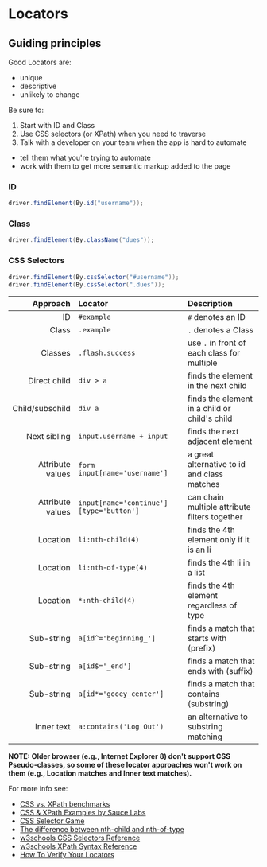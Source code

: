 # Locators

## Guiding principles

Good Locators are:

+ unique
+ descriptive
+ unlikely to change

Be sure to:

1. Start with ID and Class
2. Use CSS selectors (or XPath) when you need to traverse
3. Talk with a developer on your team when the app is hard to automate
  + tell them what you're trying to automate
  + work with them to get more semantic markup added to the page

### ID 

```java
driver.findElement(By.id("username"));
```


### Class

```java
driver.findElement(By.className("dues"));
```


### CSS Selectors

```java
driver.findElement(By.cssSelector("#username"));
driver.findElement(By.cssSelector(".dues"));
```

| Approach          | Locator                                  | Description                                   |
| -----------------:| :-------------                           | :--------------                               |
| ID                | `#example`                               | `#` denotes an ID                             |
| Class             | `.example`                               | `.` denotes a Class                           |
| Classes           | `.flash.success`                         | use `.` in front of each class for multiple   |
| Direct child      | `div > a`                                | finds the element in the next child           |
| Child/subschild   | `div a`                                  | finds the element in a child or child's child |
| Next sibling      | `input.username + input`                 | finds the next adjacent element               |
| Attribute values  | `form input[name='username']`            | a great alternative to id and class matches   |
| Attribute values  | `input[name='continue'][type='button']`  | can chain multiple attribute filters together |
| Location          | `li:nth-child(4)`                        | finds the 4th element only if it is an li     |
| Location          | `li:nth-of-type(4)`                      | finds the 4th li in a list                    |
| Location          | `*:nth-child(4)`                         | finds the 4th element regardless of type      |
| Sub-string        | `a[id^='beginning_']`                    | finds a match that starts with (prefix)       |
| Sub-string        | `a[id$='_end']`                          | finds a match that ends with (suffix)         |
| Sub-string        | `a[id*='gooey_center']`                  | finds a match that contains (substring)       |
| Inner text        | `a:contains('Log Out')`                  | an alternative to substring matching          |

__NOTE: Older browser (e.g., Internet Explorer 8) don't support CSS Pseudo-classes, so some of these locator approaches won't work on them (e.g., Location matches and Inner text matches).__


For more info see:

+ [CSS vs. XPath benchmarks](http://bit.ly/seleniumbenchmarks)
+ [CSS & XPath Examples by Sauce Labs](http://bit.ly/cssxpathexamples)
+ [CSS Selector Game](http://bit.ly/locatorgame)
+ [The difference between nth-child and nth-of-type](http://css-tricks.com/the-difference-between-nth-child-and-nth-of-type/)
+ [w3schools CSS Selectors Reference](http://www.w3schools.com/cssref/css_selectors.asp)
+ [w3schools XPath Syntax Reference](http://www.w3schools.com/xpath/xpath_syntax.asp)
+ [How To Verify Your Locators](http://bit.ly/verifyinglocators)
